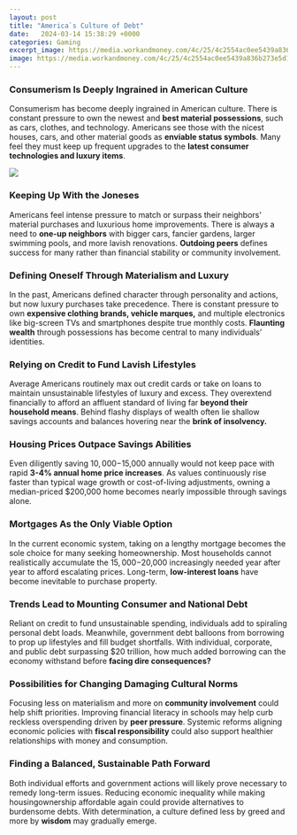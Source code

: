 ```yaml
---
layout: post
title: "America`s Culture of Debt"
date:   2024-03-14 15:38:29 +0000
categories: Gaming
excerpt_image: https://media.workandmoney.com/4c/25/4c2554ac0ee5439a836b273e5d1ee1e9.jpeg
image: https://media.workandmoney.com/4c/25/4c2554ac0ee5439a836b273e5d1ee1e9.jpeg
---
```


### Consumerism Is Deeply Ingrained in American Culture
Consumerism has become deeply ingrained in American culture. There is constant pressure to own the newest and **best material possessions**, such as cars, clothes, and technology. Americans see those with the nicest houses, cars, and other material goods as **enviable status symbols**. Many feel they must keep up frequent upgrades to the **latest consumer technologies and luxury items**.

![](https://media.workandmoney.com/4c/25/4c2554ac0ee5439a836b273e5d1ee1e9.jpeg)
### Keeping Up With the Joneses  
Americans feel intense pressure to match or surpass their neighbors’ material purchases and luxurious home improvements. There is always a need to **one-up neighbors** with bigger cars, fancier gardens, larger swimming pools, and more lavish renovations. **Outdoing peers** defines success for many rather than financial stability or community involvement.
### Defining Oneself Through Materialism and Luxury
In the past, Americans defined character through personality and actions, but now luxury purchases take precedence. There is constant pressure to own **expensive clothing brands, vehicle marques,** and multiple electronics like big-screen TVs and smartphones despite true monthly costs. **Flaunting wealth** through possessions has become central to many individuals’ identities.
### Relying on Credit to Fund Lavish Lifestyles    
Average Americans routinely max out credit cards or take on loans to maintain unsustainable lifestyles of luxury and excess. They overextend financially to afford an affluent standard of living far **beyond their household means**. Behind flashy displays of wealth often lie shallow savings accounts and balances hovering near the **brink of insolvency.** 
### Housing Prices Outpace Savings Abilities
Even diligently saving $10,000-$15,000 annually would not keep pace with rapid **3-4% annual home price increases**. As values continuously rise faster than typical wage growth or cost-of-living adjustments, owning a median-priced $200,000 home becomes nearly impossible through savings alone.
### Mortgages As the Only Viable Option
In the current economic system, taking on a lengthy mortgage becomes the sole choice for many seeking homeownership. Most households cannot realistically accumulate the $15,000-$20,000 increasingly needed year after year to afford escalating prices. Long-term, **low-interest loans** have become inevitable to purchase property.
### Trends Lead to Mounting Consumer and National Debt   
Reliant on credit to fund unsustainable spending, individuals add to spiraling personal debt loads. Meanwhile, government debt balloons from borrowing to prop up lifestyles and fill budget shortfalls. With individual, corporate, and public debt surpassing $20 trillion, how much added borrowing can the economy withstand before **facing dire consequences?**
### Possibilities for Changing Damaging Cultural Norms
Focusing less on materialism and more on **community involvement** could help shift priorities. Improving financial literacy in schools may help curb reckless overspending driven by **peer pressure**. Systemic reforms aligning economic policies with **fiscal responsibility** could also support healthier relationships with money and consumption.
### Finding a Balanced, Sustainable Path Forward
Both individual efforts and government actions will likely prove necessary to remedy long-term issues. Reducing economic inequality while making housingownership affordable again could provide alternatives to burdensome debts. With determination, a culture defined less by greed and more by **wisdom** may gradually emerge.